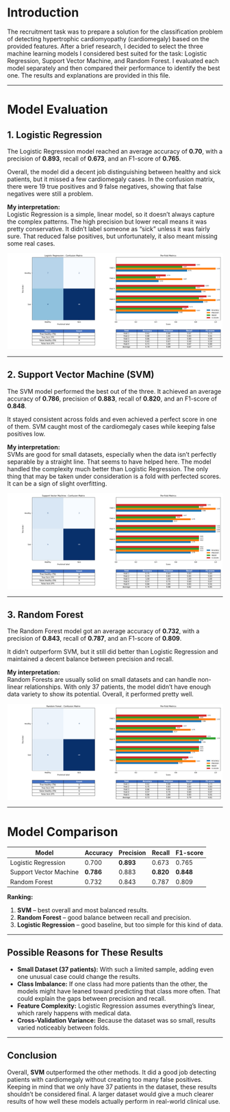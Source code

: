 # Introduction

The recruitment task was to prepare a solution for the classification problem of detecting hypertrophic cardiomyopathy (cardiomegaly) based on the provided features. After a brief research, I decided to select the three machine learning models I considered best suited for the task: Logistic Regression, Support Vector Machine, and Random Forest. I evaluated each model separately and then compared their performance to identify the best one. The results and explanations are provided in this file.

---

# Model Evaluation 

## 1. Logistic Regression
The Logistic Regression model reached an average accuracy of **0.70**, with a precision of **0.893**, recall of **0.673**, and an F1-score of **0.765**.

Overall, the model did a decent job distinguishing between healthy and sick patients, but it missed a few cardiomegaly cases. In the confusion matrix, there were 19 true positives and 9 false negatives, showing that false negatives were still a problem.

**My interpretation:**  
Logistic Regression is a simple, linear model, so it doesn’t always capture the complex patterns. The high precision but lower recall means it was pretty conservative. It didn’t label someone as “sick” unless it was fairly sure. That reduced false positives, but unfortunately, it also meant missing some real cases.

![Logistic Regression Results](plot_Logistic_Regression.png)

---

## 2. Support Vector Machine (SVM)
The SVM model performed the best out of the three. It achieved an average accuracy of **0.786**, precision of **0.883**, recall of **0.820**, and an F1-score of **0.848**.

It stayed consistent across folds and even achieved a perfect score in one of them. SVM caught most of the cardiomegaly cases while keeping false positives low.

**My interpretation:**  
SVMs are good for small datasets, especially when the data isn’t perfectly separable by a straight line. That seems to have helped here. The model handled the complexity much better than Logistic Regression. The only thing that may be taken under consideration is a fold with perfected scores. It can be a sign of slight overfitting.

![Support Vector Machine Results](plot_Support_Vector_Machine.png)

---

## 3. Random Forest
The Random Forest model got an average accuracy of **0.732**, with a precision of **0.843**, recall of **0.787**, and an F1-score of **0.809**.

It didn’t outperform SVM, but it still did better than Logistic Regression and maintained a decent balance between precision and recall.

**My interpretation:**  
Random Forests are usually solid on small datasets and can handle non-linear relationships. With only 37 patients, the model didn’t have enough data variety to show its potential. Overall, it performed pretty well.

![Random Forest Results](plot_Random_Forest.png)

---

# Model Comparison

| Model | Accuracy | Precision | Recall | F1-score |
|--------|-----------|------------|----------|-----------|
| Logistic Regression | 0.700 | **0.893** | 0.673 | 0.765 |
| Support Vector Machine | **0.786** | 0.883 | **0.820** | **0.848** |
| Random Forest | 0.732 | 0.843 | 0.787 | 0.809 |

**Ranking:**
1. **SVM** – best overall and most balanced results.  
2. **Random Forest** – good balance between recall and precision.  
3. **Logistic Regression** – good baseline, but too simple for this kind of data.

---

## Possible Reasons for These Results

- **Small Dataset (37 patients):** With such a limited sample, adding even one unusual case could change the results.
- **Class Imbalance:** If one class had more patients than the other, the models might have leaned toward predicting that class more often. That could explain the gaps between precision and recall.  
- **Feature Complexity:** Logistic Regression assumes everything’s linear, which rarely happens with medical data.
- **Cross-Validation Variance:** Because the dataset was so small, results varied noticeably between folds.

---

## Conclusion
Overall, **SVM** outperformed the other methods. It did a good job detecting patients with cardiomegaly without creating too many false positives. Keeping in mind that we only have 37 patients in the dataset, these results shouldn’t be considered final. A larger dataset would give a much clearer results of how well these models actually perform in real-world clinical use.
